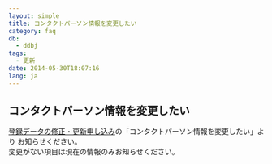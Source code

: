 ```yaml
---
layout: simple
title: コンタクトパーソン情報を変更したい
category: faq
db:
  - ddbj
tags: 
  - 更新
date: 2014-05-30T18:07:16
lang: ja
---
```


## コンタクトパーソン情報を変更したい

<a href="/ddbj/update-form.html">登録データの修正・更新申し込み</a>の「コンタクトパーソン情報を変更したい」より お知らせください。<br>変更がない項目は現在の情報のみお知らせください。
